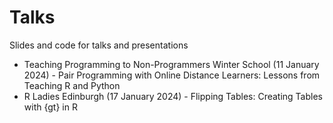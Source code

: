 # Talks
Slides and code for talks and presentations 

* Teaching Programming to Non-Programmers Winter School (11 January 2024) - Pair Programming with Online Distance Learners: Lessons from Teaching R and Python
* R Ladies Edinburgh (17 January 2024) - Flipping Tables: Creating Tables with {gt} in R
